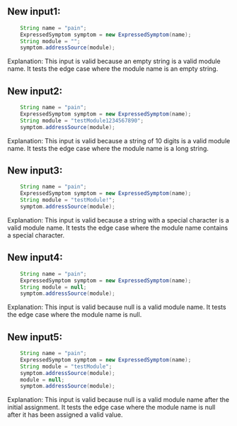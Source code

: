## New input1:
```java
    String name = "pain";
    ExpressedSymptom symptom = new ExpressedSymptom(name);
    String module = "";
    symptom.addressSource(module);
```
Explanation: This input is valid because an empty string is a valid module name. It tests the edge case where the module name is an empty string.

## New input2:
```java
    String name = "pain";
    ExpressedSymptom symptom = new ExpressedSymptom(name);
    String module = "testModule1234567890";
    symptom.addressSource(module);
```
Explanation: This input is valid because a string of 10 digits is a valid module name. It tests the edge case where the module name is a long string.

## New input3:
```java
    String name = "pain";
    ExpressedSymptom symptom = new ExpressedSymptom(name);
    String module = "testModule!";
    symptom.addressSource(module);
```
Explanation: This input is valid because a string with a special character is a valid module name. It tests the edge case where the module name contains a special character.

## New input4:
```java
    String name = "pain";
    ExpressedSymptom symptom = new ExpressedSymptom(name);
    String module = null;
    symptom.addressSource(module);
```
Explanation: This input is valid because null is a valid module name. It tests the edge case where the module name is null.

## New input5:
```java
    String name = "pain";
    ExpressedSymptom symptom = new ExpressedSymptom(name);
    String module = "testModule";
    symptom.addressSource(module);
    module = null;
    symptom.addressSource(module);
```
Explanation: This input is valid because null is a valid module name after the initial assignment. It tests the edge case where the module name is null after it has been assigned a valid value.
